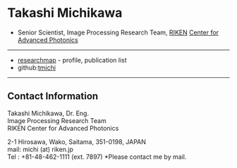 #  Takashi Michikawa

 - Senior Scientist, Image Processing Research Team, [RIKEN](https://riken.jp/) [Center for Advanced Photonics](https://rap.riken.jp)


----
- [researchmap](https://researchmap.jp/tmichi) - profile, publication list 
- github:[tmichi](https://github.com/tmichi)

----
## Contact Information  
Takashi Michikawa, Dr. Eng.  
Image Processing Research Team  
RIKEN Center for Advanced Photonics

2-1 Hirosawa, Wako, Saitama, 351-0198, JAPAN    
mail:  michi (at) riken.jp   
Tel : +81-48-462-1111 (ext. 7897)
*Please contact me by mail. 
